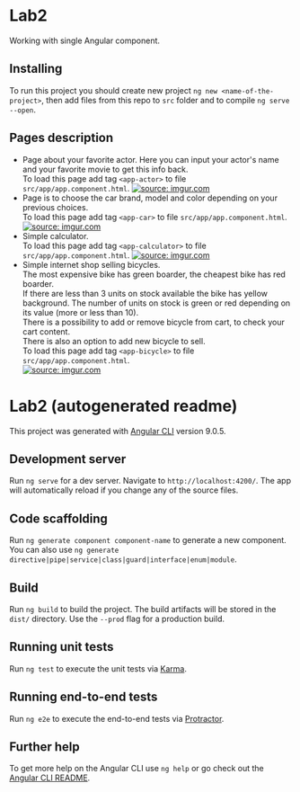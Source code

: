 # Lab2
Working with single Angular component.

## Installing
To run this project you should create new project `ng new <name-of-the-project>`, then add files from this repo to `src` folder and to compile `ng serve --open`.

## Pages description
- Page about your favorite actor. Here you can input your actor's name and your favorite movie to get this info back.  
  To load this page add tag `<app-actor>` to file `src/app/app.component.html`.
  <a href="https://imgur.com/F7sOSqE"><img src="https://i.imgur.com/F7sOSqE.png" title="source: imgur.com" /></a>
- Page is to choose the car brand, model and color depending on your previous choices.  
  To load this page add tag `<app-car>` to file `src/app/app.component.html`.  
  <a href="https://imgur.com/OQDTmHU"><img src="https://i.imgur.com/OQDTmHU.png" title="source: imgur.com" /></a>
- Simple calculator.  
  To load this page add tag `<app-calculator>` to file `src/app/app.component.html`.
  <a href="https://imgur.com/3Kg01w8"><img src="https://i.imgur.com/3Kg01w8.png" title="source: imgur.com" /></a>
- Simple internet shop selling bicycles.  
  The most expensive bike has green boarder, the cheapest bike has red boarder.  
  If there are less than 3 units on stock available the bike has yellow background. The number of units on stock is green or red depending on its value (more or less than 10).  
  There is a possibility to add or remove bicycle from cart, to check your cart content.  
  There is also an option to add new bicycle to sell.  
  To load this page add tag `<app-bicycle>` to file `src/app/app.component.html`.  
  <a href="https://imgur.com/FTx151D"><img src="https://i.imgur.com/FTx151D.png" title="source: imgur.com" /></a>

# Lab2 (autogenerated readme)

This project was generated with [Angular CLI](https://github.com/angular/angular-cli) version 9.0.5.

## Development server

Run `ng serve` for a dev server. Navigate to `http://localhost:4200/`. The app will automatically reload if you change any of the source files.

## Code scaffolding

Run `ng generate component component-name` to generate a new component. You can also use `ng generate directive|pipe|service|class|guard|interface|enum|module`.

## Build

Run `ng build` to build the project. The build artifacts will be stored in the `dist/` directory. Use the `--prod` flag for a production build.

## Running unit tests

Run `ng test` to execute the unit tests via [Karma](https://karma-runner.github.io).

## Running end-to-end tests

Run `ng e2e` to execute the end-to-end tests via [Protractor](http://www.protractortest.org/).

## Further help

To get more help on the Angular CLI use `ng help` or go check out the [Angular CLI README](https://github.com/angular/angular-cli/blob/master/README.md).
